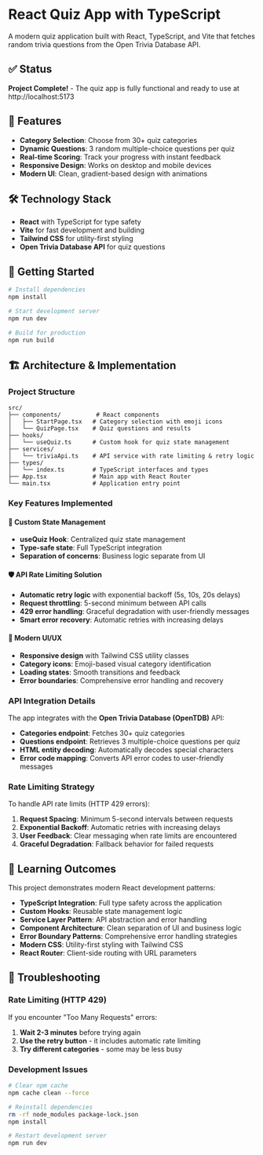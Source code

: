 # React Quiz App with TypeScript

A modern quiz application built with React, TypeScript, and Vite that fetches random trivia questions from the Open Trivia Database API.

## ✅ Status

**Project Complete!** - The quiz app is fully functional and ready to use at http://localhost:5173

## 🚀 Features

- **Category Selection**: Choose from 30+ quiz categories
- **Dynamic Questions**: 3 random multiple-choice questions per quiz  
- **Real-time Scoring**: Track your progress with instant feedback
- **Responsive Design**: Works on desktop and mobile devices
- **Modern UI**: Clean, gradient-based design with animations

## 🛠️ Technology Stack

- **React** with TypeScript for type safety
- **Vite** for fast development and building
- **Tailwind CSS** for utility-first styling
- **Open Trivia Database API** for quiz questions

## 🚀 Getting Started

```bash
# Install dependencies
npm install

# Start development server  
npm run dev

# Build for production
npm run build
```

## 🏗️ Architecture & Implementation

### **Project Structure**
```
src/
├── components/          # React components
│   ├── StartPage.tsx   # Category selection with emoji icons
│   └── QuizPage.tsx    # Quiz questions and results
├── hooks/
│   └── useQuiz.ts      # Custom hook for quiz state management
├── services/
│   └── triviaApi.ts    # API service with rate limiting & retry logic
├── types/
│   └── index.ts        # TypeScript interfaces and types
├── App.tsx             # Main app with React Router
└── main.tsx            # Application entry point
```

### **Key Features Implemented**

#### 🔄 **Custom State Management**
- **useQuiz Hook**: Centralized quiz state management
- **Type-safe state**: Full TypeScript integration
- **Separation of concerns**: Business logic separate from UI

#### 🛡️ **API Rate Limiting Solution**
- **Automatic retry logic** with exponential backoff (5s, 10s, 20s delays)
- **Request throttling**: 5-second minimum between API calls
- **429 error handling**: Graceful degradation with user-friendly messages
- **Smart error recovery**: Automatic retries with increasing delays

#### 🎨 **Modern UI/UX**
- **Responsive design** with Tailwind CSS utility classes
- **Category icons**: Emoji-based visual category identification
- **Loading states**: Smooth transitions and feedback
- **Error boundaries**: Comprehensive error handling and recovery

### **API Integration Details**

The app integrates with the **Open Trivia Database (OpenTDB)** API:
- **Categories endpoint**: Fetches 30+ quiz categories
- **Questions endpoint**: Retrieves 3 multiple-choice questions per quiz
- **HTML entity decoding**: Automatically decodes special characters
- **Error code mapping**: Converts API error codes to user-friendly messages

### **Rate Limiting Strategy**

To handle API rate limits (HTTP 429 errors):

1. **Request Spacing**: Minimum 5-second intervals between requests
2. **Exponential Backoff**: Automatic retries with increasing delays
3. **User Feedback**: Clear messaging when rate limits are encountered
4. **Graceful Degradation**: Fallback behavior for failed requests

## 🧠 Learning Outcomes

This project demonstrates modern React development patterns:

- **TypeScript Integration**: Full type safety across the application
- **Custom Hooks**: Reusable state management logic
- **Service Layer Pattern**: API abstraction and error handling
- **Component Architecture**: Clean separation of UI and business logic
- **Error Boundary Patterns**: Comprehensive error handling strategies
- **Modern CSS**: Utility-first styling with Tailwind CSS
- **React Router**: Client-side routing with URL parameters

## 🚨 Troubleshooting

### Rate Limiting (HTTP 429)
If you encounter "Too Many Requests" errors:
1. **Wait 2-3 minutes** before trying again
2. **Use the retry button** - it includes automatic rate limiting
3. **Try different categories** - some may be less busy

### Development Issues
```bash
# Clear npm cache
npm cache clean --force

# Reinstall dependencies
rm -rf node_modules package-lock.json
npm install

# Restart development server
npm run dev
```

